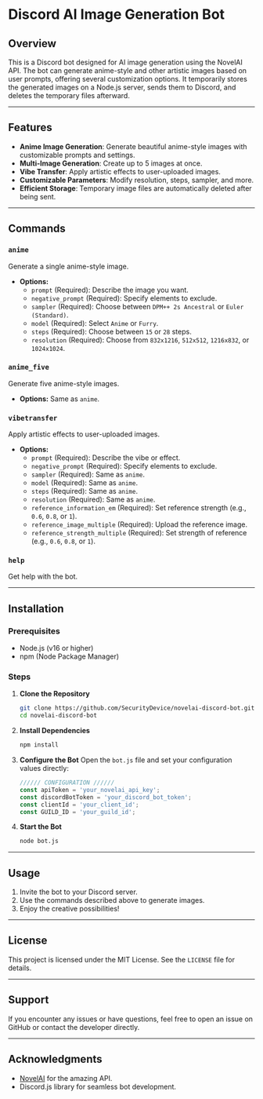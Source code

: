 # Discord AI Image Generation Bot

## Overview

This is a Discord bot designed for AI image generation using the NovelAI API. The bot can generate anime-style and other artistic images based on user prompts, offering several customization options. It temporarily stores the generated images on a Node.js server, sends them to Discord, and deletes the temporary files afterward.

---

## Features

- **Anime Image Generation**: Generate beautiful anime-style images with customizable prompts and settings.
- **Multi-Image Generation**: Create up to 5 images at once.
- **Vibe Transfer**: Apply artistic effects to user-uploaded images.
- **Customizable Parameters**: Modify resolution, steps, sampler, and more.
- **Efficient Storage**: Temporary image files are automatically deleted after being sent.

---

## Commands

### `anime`
Generate a single anime-style image.
- **Options:**
  - `prompt` (Required): Describe the image you want.
  - `negative_prompt` (Required): Specify elements to exclude.
  - `sampler` (Required): Choose between `DPM++ 2s Ancestral` or `Euler (Standard)`.
  - `model` (Required): Select `Anime` or `Furry`.
  - `steps` (Required): Choose between `15` or `28` steps.
  - `resolution` (Required): Choose from `832x1216`, `512x512`, `1216x832`, or `1024x1024`.

### `anime_five`
Generate five anime-style images.
- **Options:** Same as `anime`.

### `vibetransfer`
Apply artistic effects to user-uploaded images.
- **Options:**
  - `prompt` (Required): Describe the vibe or effect.
  - `negative_prompt` (Required): Specify elements to exclude.
  - `sampler` (Required): Same as `anime`.
  - `model` (Required): Same as `anime`.
  - `steps` (Required): Same as `anime`.
  - `resolution` (Required): Same as `anime`.
  - `reference_information_em` (Required): Set reference strength (e.g., `0.6`, `0.8`, or `1`).
  - `reference_image_multiple` (Required): Upload the reference image.
  - `reference_strength_multiple` (Required): Set strength of reference (e.g., `0.6`, `0.8`, or `1`).

### `help`
Get help with the bot.

---

## Installation

### Prerequisites
- Node.js (v16 or higher)
- npm (Node Package Manager)

### Steps

1. **Clone the Repository**
   ```bash
   git clone https://github.com/SecurityDevice/novelai-discord-bot.git
   cd novelai-discord-bot
   ```

2. **Install Dependencies**
   ```bash
   npm install
   ```

3. **Configure the Bot**
   Open the `bot.js` file and set your configuration values directly:
   ```javascript
   ////// CONFIGURATION //////
   const apiToken = 'your_novelai_api_key';
   const discordBotToken = 'your_discord_bot_token';
   const clientId = 'your_client_id';
   const GUILD_ID = 'your_guild_id';
   ```

4. **Start the Bot**
   ```bash
   node bot.js
   ```

---

## Usage

1. Invite the bot to your Discord server.
2. Use the commands described above to generate images.
3. Enjoy the creative possibilities!

---


## License

This project is licensed under the MIT License. See the `LICENSE` file for details.

---

## Support

If you encounter any issues or have questions, feel free to open an issue on GitHub or contact the developer directly.

---

## Acknowledgments

- [NovelAI](https://novelai.net) for the amazing API.
- Discord.js library for seamless bot development.
